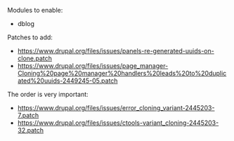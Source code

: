 Modules to enable:
  - dblog

Patches to add:
  - https://www.drupal.org/files/issues/panels-re-generated-uuids-on-clone.patch
  - https://www.drupal.org/files/issues/page_manager-Cloning%20page%20manager%20handlers%20leads%20to%20duplicated%20uuids-2449245-05.patch

The order is very important:
  - https://www.drupal.org/files/issues/error_cloning_variant-2445203-7.patch
  - https://www.drupal.org/files/issues/ctools-variant_cloning-2445203-32.patch

